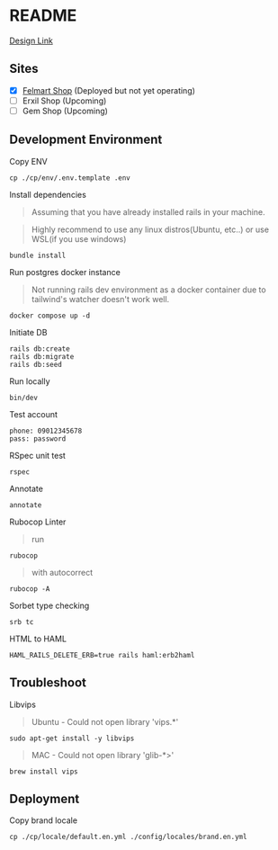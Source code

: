 # README

[Design Link](<https://www.figma.com/file/608pfcvNtMT8wyOHPu5EKL/Full-E-Commerce-Website-UI-UX-Design-(Community)?type=design&node-id=1-3&mode=design&t=pMaFk7PRDGqftoS2-0>)

## Sites

- [x] [Felmart Shop](https://felmart.shop) (Deployed but not yet operating)
- [ ] Erxil Shop (Upcoming)
- [ ] Gem Shop (Upcoming)

## Development Environment

Copy ENV

```
cp ./cp/env/.env.template .env
```

Install dependencies

> Assuming that you have already installed rails in your machine.

> Highly recommend to use any linux distros(Ubuntu, etc..) or use WSL(if you use windows)

```
bundle install
```

Run postgres docker instance

> Not running rails dev environment as a docker container due to tailwind's watcher doesn't work well.

```
docker compose up -d
```

Initiate DB

```
rails db:create
rails db:migrate
rails db:seed
```

Run locally

```
bin/dev
```

Test account

```
phone: 09012345678
pass: password
```

RSpec unit test

```
rspec
```

Annotate

```
annotate
```

Rubocop Linter

> run

```
rubocop
```

> with autocorrect

```
rubocop -A
```

Sorbet type checking

```
srb tc
```

HTML to HAML

```
HAML_RAILS_DELETE_ERB=true rails haml:erb2haml
```

## Troubleshoot

Libvips

> Ubuntu - Could not open library 'vips.*'

```
sudo apt-get install -y libvips
```

> MAC - Could not open library 'glib-*>'

```
brew install vips
```

## Deployment

Copy brand locale

```
cp ./cp/locale/default.en.yml ./config/locales/brand.en.yml
```
